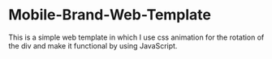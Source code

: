 # Mobile-Brand-Web-Template
This is a simple web template in which I use css animation for the rotation of the div and make it functional by using JavaScript. 
